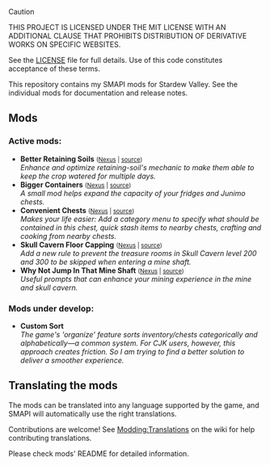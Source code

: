 ﻿> [!CAUTION]
> THIS PROJECT IS LICENSED UNDER THE MIT LICENSE WITH AN ADDITIONAL CLAUSE
> THAT PROHIBITS DISTRIBUTION OF DERIVATIVE WORKS ON SPECIFIC WEBSITES.
>
> See the [LICENSE](LICENSE) file for full details. Use of this code
> constitutes acceptance of these terms.

This repository contains my SMAPI mods for Stardew Valley. See the 
individual mods for documentation and release notes.

## Mods
### Active mods:

* **Better Retaining Soils** <small>([Nexus](https://www.nexusmods.com/stardewvalley/mods/36007) | [source](BetterRetainingSoils))</small>  
  _Enhance and optimize retaining-soil's mechanic to make them able 
  to keep the crop watered for multiple days._
* **Bigger Containers** <small>([Nexus](https://www.nexusmods.com/stardewvalley/mods/35905) | [source](BiggerContainers))</small>  
  _A small mod helps expand the capacity of your fridges and Junimo 
  chests._
* **Convenient Chests** <small>([Nexus](https://www.nexusmods.com/stardewvalley/mods/32558) | [source](ConvenientChests))</small>  
  _Makes your life easier: Add a category menu to specify what should
  be contained in this chest, quick stash items to nearby chests,
  crafting and cooking from nearby chests._
* **Skull Cavern Floor Capping** <small>([Nexus](https://www.nexusmods.com/stardewvalley/mods/37716) | [source](SkullCavernFloorCapping))</small>  
  _Add a new rule to prevent the treasure rooms in Skull Cavern level 
  200 and 300 to be skipped when entering a mine shaft._
* **Why Not Jump In That Mine Shaft** <small>([Nexus](https://www.nexusmods.com/stardewvalley/mods/37452) | [source](WhyNotJumpInThatMineShaft))</small>  
  _Useful prompts that can enhance your mining experience in the mine 
  and skull cavern._

### Mods under develop:

* **Custom Sort**  
  _The game's 'organize' feature sorts inventory/chests categorically
  and alphabetically—a common system. For CJK users, however, this
  approach creates friction. So I am trying to find a better solution
  to deliver a smoother experience._

## Translating the mods

The mods can be translated into any language supported by the game, and 
SMAPI will automatically use the right translations.

Contributions are welcome! See [Modding:Translations](https://stardewvalleywiki.com/Modding:Translations)
on the wiki for help contributing translations.

Please check mods' README for detailed information.